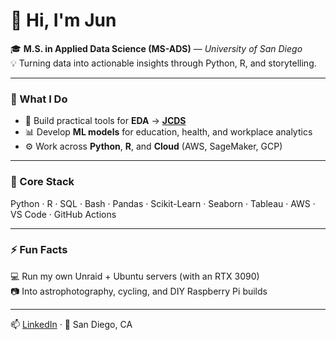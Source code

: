 # 👋 Hi, I'm Jun

🎓 **M.S. in Applied Data Science (MS-ADS)** — *University of San Diego*  
💡 Turning data into actionable insights through Python, R, and storytelling.

---

### 🧠 What I Do
- 🧩 Build practical tools for **EDA** → [**JCDS**](https://github.com/junclemente/jcds)  
- 📊 Develop **ML models** for education, health, and workplace analytics  
- ⚙️ Work across **Python**, **R**, and **Cloud** (AWS, SageMaker, GCP)

---

### 🧰 Core Stack
Python · R · SQL · Bash · Pandas · Scikit-Learn · Seaborn · Tableau · AWS · VS Code · GitHub Actions

---

### ⚡ Fun Facts
💻 Run my own Unraid + Ubuntu servers (with an RTX 3090)  
📷 Into astrophotography, cycling, and DIY Raspberry Pi builds  

---

📫 [LinkedIn](https://www.linkedin.com/in/junclemente/) · 📍 San Diego, CA
